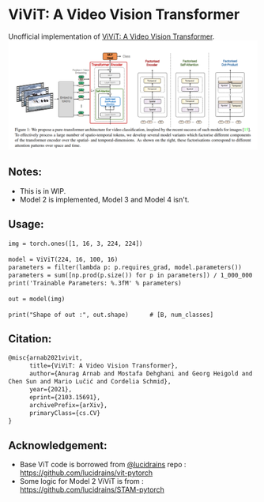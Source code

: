 # ViViT: A Video Vision Transformer
Unofficial implementation of [ViViT: A Video Vision Transformer](https://arxiv.org/abs/2103.15691).
![](assets/model.PNG)

## Notes:
* This is in WIP.
* Model 2 is implemented, Model 3 and Model 4 isn't.

## Usage:
```
img = torch.ones([1, 16, 3, 224, 224])

model = ViViT(224, 16, 100, 16)
parameters = filter(lambda p: p.requires_grad, model.parameters())
parameters = sum([np.prod(p.size()) for p in parameters]) / 1_000_000
print('Trainable Parameters: %.3fM' % parameters)

out = model(img)

print("Shape of out :", out.shape)      # [B, num_classes]
```

## Citation:
```
@misc{arnab2021vivit,
      title={ViViT: A Video Vision Transformer}, 
      author={Anurag Arnab and Mostafa Dehghani and Georg Heigold and Chen Sun and Mario Lučić and Cordelia Schmid},
      year={2021},
      eprint={2103.15691},
      archivePrefix={arXiv},
      primaryClass={cs.CV}
}
```

## Acknowledgement:
* Base ViT code is borrowed from [@lucidrains](https://github.com/lucidrains) repo : https://github.com/lucidrains/vit-pytorch
* Some logic for Model 2 ViViT is from : https://github.com/lucidrains/STAM-pytorch 


